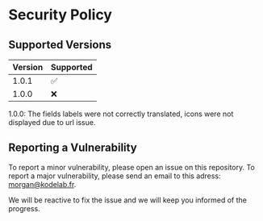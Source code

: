 # Security Policy

## Supported Versions

| Version | Supported          |
| ------- | ------------------ |
| 1.0.1   | :white_check_mark: |
| 1.0.0   | :x:                |

1.0.0: The fields labels were not correctly translated, icons were not displayed due to url issue.

## Reporting a Vulnerability

To report a minor vulnerability, please open an issue on this repository. To report a major vulnerability, please send an email to this adress: <morgan@kodelab.fr>.

We will be reactive to fix the issue and we will keep you informed of the progress.
